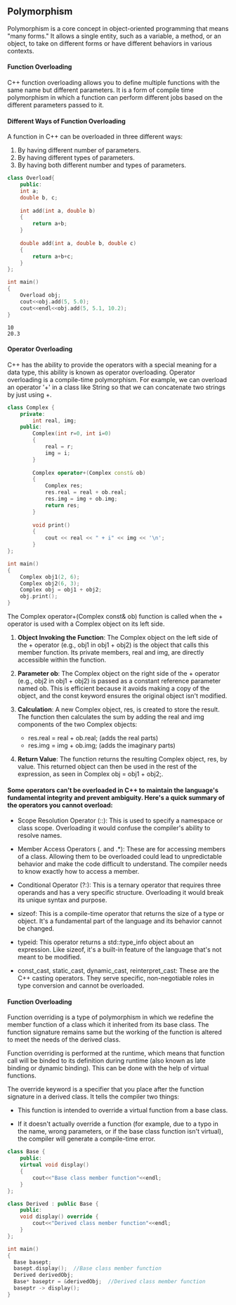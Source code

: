 ## Polymorphism

Polymorphism is a core concept in object-oriented programming that means "many forms." It allows a single entity, such as a variable, a method, or an object, to take on different forms or have different behaviors in various contexts.


#### Function Overloading

C++ function overloading allows you to define multiple functions with the same name but different parameters. It is a form of compile time polymorphism in which a function can perform different jobs based on the different parameters passed to it.

#### Different Ways of Function Overloading

A function in C++ can be overloaded in three different ways:

1. By having different number of parameters.
2. By having different types of parameters.
3. By having both different number and types of parameters.


```c++
class Overload{
    public:
    int a;
    double b, c;
    
    int add(int a, double b)
    {
        return a+b;
    }
    
    double add(int a, double b, double c)
    {
        return a+b+c;
    }
};

int main()
{
    Overload obj;
    cout<<obj.add(5, 5.0);
    cout<<endl<<obj.add(5, 5.1, 10.2);
}
```

```output
10
20.3
```



#### Operator Overloading

C++ has the ability to provide the operators with a special meaning for a data type, this ability is known as operator overloading. Operator overloading is a compile-time polymorphism. For example, we can overload an operator '+' in a class like String so that we can concatenate two strings by just using +.


```c++
class Complex {
    private:
        int real, img;
    public:
        Complex(int r=0, int i=0)
        {
            real = r;
            img = i;
        }
        
        Complex operator+(Complex const& ob)
        {
            Complex res;
            res.real = real + ob.real;
            res.img = img + ob.img;
            return res;
        }
        
        void print()
        {
            cout << real << " + i" << img << '\n';        
        }
};

int main()
{
    Complex obj1(2, 6);
    Complex obj2(6, 3);
    Complex obj = obj1 + obj2;
    obj.print();
}
```


The Complex operator+(Complex const& ob) function is called when the + operator is used with a Complex object on its left side.

1. **Object Invoking the Function**: The Complex object on the left side of the + operator (e.g., obj1 in obj1 + obj2) is the object that calls this member function. Its private members, real and img, are directly accessible within the function.

2. **Parameter ob**: The Complex object on the right side of the + operator (e.g., obj2 in obj1 + obj2) is passed as a constant reference parameter named ob. This is efficient because it avoids making a copy of the object, and the const keyword ensures the original object isn't modified.

3. **Calculation**: A new Complex object, res, is created to store the result. The function then calculates the sum by adding the real and img components of the two Complex objects:

    - res.real = real + ob.real; (adds the real parts)
    - res.img = img + ob.img; (adds the imaginary parts)

4. **Return Value**: The function returns the resulting Complex object, res, by value. This returned object can then be used in the rest of the expression, as seen in Complex obj = obj1 + obj2;.



#### Some operators can't be overloaded in C++ to maintain the language's fundamental integrity and prevent ambiguity. Here's a quick summary of the operators you cannot overload:

- Scope Resolution Operator (::): This is used to specify a namespace or class scope. Overloading it would confuse the compiler's ability to resolve names.

- Member Access Operators (. and .*): These are for accessing members of a class. Allowing them to be overloaded could lead to unpredictable behavior and make the code difficult to understand. The compiler needs to know exactly how to access a member.

- Conditional Operator (?:): This is a ternary operator that requires three operands and has a very specific structure. Overloading it would break its unique syntax and purpose.

- sizeof: This is a compile-time operator that returns the size of a type or object. It's a fundamental part of the language and its behavior cannot be changed.

- typeid: This operator returns a std::type_info object about an expression. Like sizeof, it's a built-in feature of the language that's not meant to be modified.

- const_cast, static_cast, dynamic_cast, reinterpret_cast: These are the C++ casting operators. They serve specific, non-negotiable roles in type conversion and cannot be overloaded.




#### Function Overloading

Function overriding is a type of polymorphism in which we redefine the member function of a class which it inherited from its base class. The function signature remains same but the working of the function is altered to meet the needs of the derived class.

Function overriding is performed at the runtime, which means that function call will be binded to its definition during runtime (also known as late binding or dynamic binding). This can be done with the help of virtual functions.

The override keyword is a specifier that you place after the function signature in a derived class. It tells the compiler two things:

- This function is intended to override a virtual function from a base class.

- If it doesn't actually override a function (for example, due to a typo in the name, wrong parameters, or if the base class function isn't virtual), the compiler will generate a compile-time error.


```c++ 
class Base {
    public:
    virtual void display()
    {
        cout<<"Base class member function"<<endl;
    }
};

class Derived : public Base {
    public:
    void display() override {
        cout<<"Derived class member function"<<endl;
    }
};

int main()
{
  Base basept;
  basept.display();  //Base class member function
  Derived derivedObj;
  Base* baseptr = &derivedObj;  //Derived class member function
  baseptr -> display();
}
```
